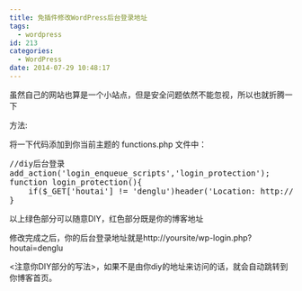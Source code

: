 ```yaml
---
title: 免插件修改WordPress后台登录地址
tags:
  - wordpress
id: 213
categories:
  - WordPress
date: 2014-07-29 10:48:17
---
```


虽然自己的网站也算是一个小站点，但是安全问题依然不能忽视，所以也就折腾一下
<!--more-->

方法:

将一下代码添加到你当前主题的 functions.php 文件中：
<pre>//diy后台登录
add_action('login_enqueue_scripts','login_protection');
function login_protection(){
    if($_GET['houtai'] != 'denglu')header('Location: http://52admin.net/');
}
</pre>
以上绿色部分可以随意DIY，红色部分既是你的博客地址

修改完成之后，你的后台登录地址就是http://yoursite/wp-login.php?houtai=denglu

&lt;注意你DIY部分的写法&gt;，如果不是由你diy的地址来访问的话，就会自动跳转到你博客首页。
